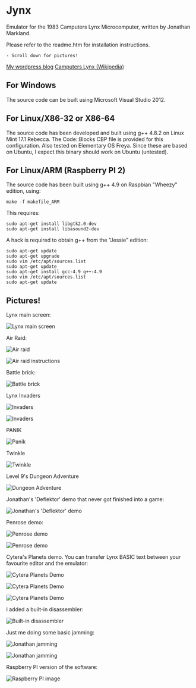 
Jynx
====

Emulator for the 1983 Camputers Lynx Microcomputer, written by Jonathan Markland.

Please refer to the readme.htm for installation instructions.

    - Scroll down for pictures!

[My wordpress blog](https://jynxemulator.wordpress.com/)
[Camputers Lynx (Wikipedia)](https://en.wikipedia.org/wiki/Camputers_Lynx)

	
For Windows
-----------
The source code can be built using Microsoft Visual Studio 2012.


For Linux/X86-32 or X86-64
--------------------------
The source code has been developed and built using g++ 4.8.2 on Linux Mint 17.1 Rebecca.
The Code::Blocks CBP file is provided for this configuration. 
Also tested on Elementary OS Freya.
Since these are based on Ubuntu, I expect this binary should work on Ubuntu (untested).


For Linux/ARM  (Raspberry PI 2)
-------------------------------
The source code has been built using g++ 4.9 on Raspbian "Wheezy" edition, using:

	make -f makefile_ARM

This requires:

	sudo apt-get install libgtk2.0-dev
	sudo apt-get install libasound2-dev

A hack is required to obtain g++ from the "Jessie" edition:

	sudo apt-get update
	sudo apt-get upgrade
	sudo vim /etc/apt/sources.list
	sudo apt-get update
	sudo apt-get install gcc-4.9 g++-4.9
	sudo vim /etc/apt/sources.list
	sudo apt-get update

	
Pictures!
---------

Lynx main screen:

![Lynx main screen](/Images/lynxmainscreen.gif)

Air Raid:

![Air raid](/Images/airraid2.gif)

![Air raid instructions](/Images/airraid1.gif)

Battle brick:

![Battle brick](/Images/battlebrick.gif)

Lynx Invaders

![Invaders](/Images/lynxinvaders1.gif)

![Invaders](/Images/lynxinvaders2.gif)

PANIK

![Panik](/Images/panik.jpg)

Twinkle

![Twinkle](/Images/twinkle3.gif)

Level 9's Dungeon Adventure

![Dungeon Adventure](/Images/dungeon2.gif)

Jonathan's 'Deflektor' demo that never got finished into a game:

![Jonathan's 'Deflektor' demo](/Images/deflektor7.jpg)

Penrose demo:

![Penrose demo](/Images/penrose1.gif)

![Penrose demo](/Images/penrose2.gif)

Cytera's Planets demo.  You can transfer Lynx BASIC text
between your favourite editor and the emulator:

![Cytera Planets Demo](/Images/planets4.gif)

![Cytera Planets Demo](/Images/planets1.gif)

![Cytera Planets Demo](/Images/planets5.gif)

I added a built-in disassembler:

![Built-in disassembler](/Images/disasm.gif)

Just me doing some basic jamming:

![Jonathan jamming](/Images/jam1.gif)

![Jonathan jamming](/Images/jamming3.jpg)

Raspberry PI version of the software:

![Raspberry PI image](/Images/jynx-on-the-pi-2.jpg)

